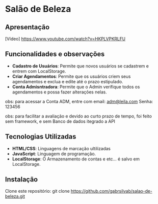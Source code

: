 # Salão de Beleza

## Apresentação
[Vídeo] https://www.youtube.com/watch?v=HKPLVPKRLFU 

## Funcionalidades e observações
- **Cadastro de Usuários**: Permite que novos usuários se cadastrem e entrem com LocalStorage. 
- **Criar Agendamentos**: Permite que os usuários criem seus agendamentos e exclua e edite até o prazo estipulado.
-  **Conta Admisntradora**: Permite que o Admin verifique todos os agendamentos e possa fazer alterações nelas.

obs: para acessar a Conta ADM, entre com email: adm@leila.com Senha: 123456

obs: para facilitar a avaliação e devido ao curto prazo de tempo, foi feito sem framework, e sem Banco de dados itegrado a  API

## Tecnologias Utilizadas
- **HTML/CSS**: Linguagens de marcação ultilizadas
- **JavaScript**: Linguagem de programação.
- **LocalStorage**: O Armazenamento de contas e etc... é salvo em LocalStorage.

## Instalação

Clone este repositório:
git clone https://github.com/gabrsilvab/salao-de-beleza.git
